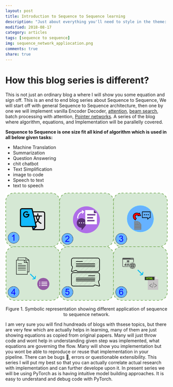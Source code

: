 ```yaml
---
layout: post
title: Introduction to Sequence to Sequence learning
description: "Just about everything you'll need to style in the theme: headings, paragraphs, blockquotes, tables, code blocks, and more."
modified: 2018-08-17
category: articles
tags: [sequence to sequence]
img: sequence_network_appliocation.png
comments: true
share: true
---
```


# How this blog series is different?
This is not just an ordinary blog a where I will show you some equation and sign off. This is an end to end blog series about Sequence to Sequence, We will start off with general Sequence to Sequence architecture, then one by one we will implement vanilla Encoder Decoder, [attention](https://arxiv.org/abs/1706.03762), [beam search](https://guillaumegenthial.github.io/sequence-to-sequence.html), batch processing with attention, [Pointer networks](https://arxiv.org/abs/1506.03134). A series of the blog where algorithm, equations, and Implementation will be parallelly covered. 

**Sequence to Sequence is one size fit all kind of algorithm which is used in all below given tasks:**

- Machine Translation
- Summarization
- Question Answering
- chit chatbot
- Text Simplification
- image to code
- Speech to text
- text to speech

<p align="center"><img class="img-responsive" src="../assets/img/sequence_network_appliocation.png"></p>
<p align="center">Figure 1. Symbolic representation showing different application of sequence to sequence network.</p>


I am very sure you will find hundreads of blogs with thsese topics, but there are very few which are actually helps in learning, many of them are just showing equations as copied from original papers. Many will just throw code and wont help in understanding given step was implemented, what equations are governing the flow. Many will show you implementation but you wont be able to reproduce or reuse that implementation in your pipeline. There can be bugs :bug:, errors or  questionable extensibility.
This series I will put my best so that you can actually correlate actual research with implementation and can further develope upon it. In present series we will be using PyTorch as is having intuitive model building approaches. It is easy to understand and debug code with PyTorch.








